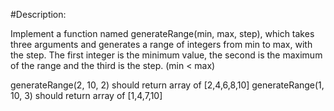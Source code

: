 #Description:

Implement a function named generateRange(min, max, step), which takes three arguments and generates a range of integers from min to max, with the step. The first integer is the minimum value, the second is the maximum of the range and the third is the step. (min < max)

generateRange(2, 10, 2) should return array of [2,4,6,8,10] generateRange(1, 10, 3) should return array of [1,4,7,10]

